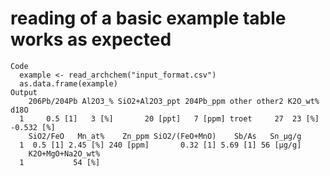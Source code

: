 # reading of a basic example table works as expected

    Code
      example <- read_archchem("input_format.csv")
      as.data.frame(example)
    Output
        206Pb/204Pb Al2O3_% SiO2+Al2O3_ppt 204Pb_ppm other other2 K2O_wt%       d18O
      1     0.5 [1]   3 [%]       20 [ppt]   7 [ppm] troet     27  23 [%] -0.532 [%]
        SiO2/FeO   Mn_at%    Zn_ppm SiO2/(FeO+MnO)    Sb/As   Sn_µg/g
      1  0.5 [1] 2.45 [%] 240 [ppm]       0.32 [1] 5.69 [1] 56 [µg/g]
        K2O+MgO+Na2O_wt%
      1           54 [%]

